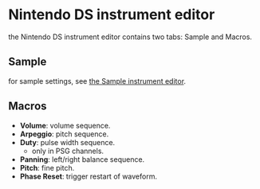 # Nintendo DS instrument editor

the Nintendo DS instrument editor contains two tabs: Sample and Macros.

## Sample

for sample settings, see [the Sample instrument editor](sample.md).

## Macros

- **Volume**: volume sequence.
- **Arpeggio**: pitch sequence.
- **Duty**: pulse width sequence.
  - only in PSG channels.
- **Panning**: left/right balance sequence.
- **Pitch**: fine pitch.
- **Phase Reset**: trigger restart of waveform.
